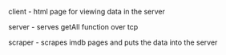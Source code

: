 client - html page for viewing data in the server

server - serves getAll function over tcp

scraper - scrapes imdb pages and puts the data into the server

